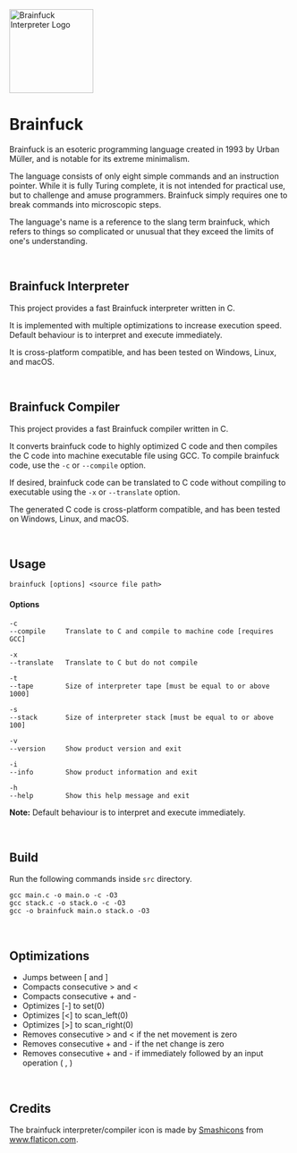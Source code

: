 <img src="https://github.com/prat-man/Brainfuck/blob/master/res/icon.ico" alt="Brainfuck Interpreter Logo" width="150">

# Brainfuck

Brainfuck is an esoteric programming language created in 1993 by Urban Müller, and is notable for its extreme minimalism.

The language consists of only eight simple commands and an instruction pointer. While it is fully Turing complete, it is not intended for practical use, but to challenge and amuse programmers. Brainfuck simply requires one to break commands into microscopic steps.

The language's name is a reference to the slang term brainfuck, which refers to things so complicated or unusual that they exceed the limits of one's understanding.

<br>

## Brainfuck Interpreter

This project provides a fast Brainfuck interpreter written in C.

It is implemented with multiple optimizations to increase execution speed.<br>
Default behaviour is to interpret and execute immediately.

It is cross-platform compatible, and has been tested on Windows, Linux, and macOS.

<br>

## Brainfuck Compiler

This project provides a fast Brainfuck compiler written in C.

It converts brainfuck code to highly optimized C code and then compiles the C code into machine executable file using GCC.
To compile brainfuck code, use the <code>-c</code> or <code>--compile</code> option.

If desired, brainfuck code can be translated to C code without compiling to executable using the <code>-x</code> or <code>--translate</code> option.

The generated C code is cross-platform compatible, and has been tested on Windows, Linux, and macOS.

<br>

## Usage

    brainfuck [options] <source file path>
    
#### Options

    -c
    --compile     Translate to C and compile to machine code [requires GCC]

    -x
    --translate   Translate to C but do not compile

    -t
    --tape        Size of interpreter tape [must be equal to or above 1000]

    -s
    --stack       Size of interpreter stack [must be equal to or above 100]

    -v
    --version     Show product version and exit

    -i
    --info        Show product information and exit

    -h
    --help        Show this help message and exit

__Note:__ Default behaviour is to interpret and execute immediately.

<br>

## Build

Run the following commands inside <code>src</code> directory.

    gcc main.c -o main.o -c -O3
    gcc stack.c -o stack.o -c -O3
    gcc -o brainfuck main.o stack.o -O3

<br>

## Optimizations

 * Jumps between [ and ]
 * Compacts consecutive > and <
 * Compacts consecutive + and -
 * Optimizes [-] to set(0)
 * Optimizes [<] to scan_left(0)
 * Optimizes [>] to scan_right(0)
 * Removes consecutive > and < if the net movement is zero
 * Removes consecutive + and - if the net change is zero
 * Removes consecutive + and - if immediately followed by an input operation ( , )

<br>

## Credits

The brainfuck interpreter/compiler icon is made by <a href="https://www.flaticon.com/authors/smashicons" title="Smashicons">Smashicons</a> from <a href="https://www.flaticon.com/" title="Flaticon">www.flaticon.com</a>.
